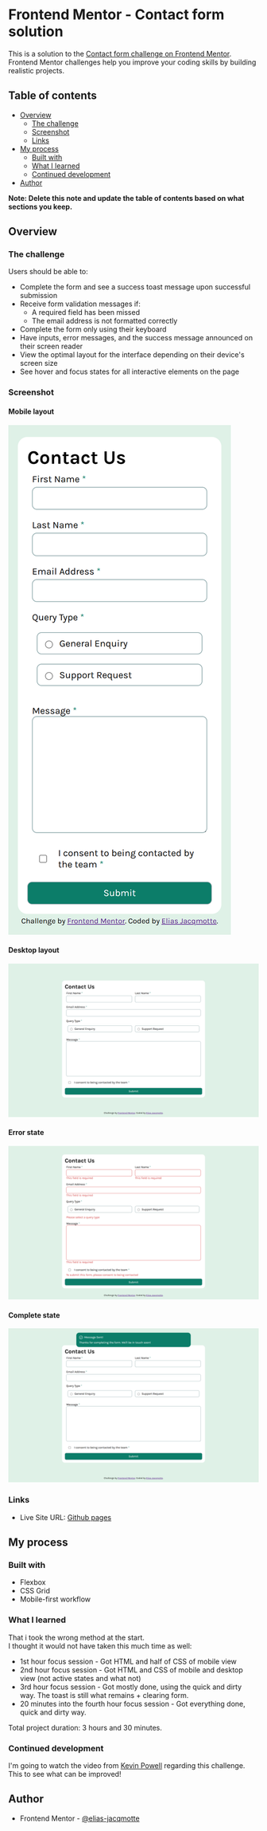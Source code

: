 # Frontend Mentor - Contact form solution

This is a solution to the [Contact form challenge on Frontend Mentor](https://www.frontendmentor.io/challenges/contact-form--G-hYlqKJj). Frontend Mentor challenges help you improve your coding skills by building realistic projects. 

## Table of contents

- [Overview](#overview)
  - [The challenge](#the-challenge)
  - [Screenshot](#screenshot)
  - [Links](#links)
- [My process](#my-process)
  - [Built with](#built-with)
  - [What I learned](#what-i-learned)
  - [Continued development](#continued-development)
- [Author](#author)


**Note: Delete this note and update the table of contents based on what sections you keep.**

## Overview

### The challenge

Users should be able to:

- Complete the form and see a success toast message upon successful submission
- Receive form validation messages if:
  - A required field has been missed
  - The email address is not formatted correctly
- Complete the form only using their keyboard
- Have inputs, error messages, and the success message announced on their screen reader
- View the optimal layout for the interface depending on their device's screen size
- See hover and focus states for all interactive elements on the page

### Screenshot

#### Mobile layout
![Mobile layout](./assets/images/finished_product/mobile-layout.png)

#### Desktop layout
![Dekstop layout](./assets/images/finished_product/desktop-layout.png)

#### Error state
![Error layout](./assets/images/finished_product/error-layout.png)

#### Complete state
![Complete layout](./assets/images/finished_product/complete-state.png)


### Links

- Live Site URL: [Github pages](https://elias-jacqmotte.github.io/contact-form-vanilla/)

## My process

### Built with

- Flexbox
- CSS Grid
- Mobile-first workflow

### What I learned

That i took the wrong method at the start.  
I thought it would not have taken this much time as well:
- 1st hour focus session - Got HTML and half of CSS of mobile view
- 2nd hour focus session - Got HTML and CSS of mobile and desktop view (not active states and what not)
- 3rd hour focus session - Got mostly done, using the quick and dirty way. The toast is still what remains + clearing form.
- 20 minutes into the fourth hour focus session - Got everything done, quick and dirty way.

Total project duration: 3 hours and 30 minutes.


### Continued development

I'm going to watch the video from [Kevin Powell](https://www.youtube.com/watch?v=jJgNgNNHqjk) regarding this challenge.  
This to see what can be improved!



## Author

- Frontend Mentor - [@elias-jacqmotte](https://www.frontendmentor.io/profile/elias-jacqmotte)
